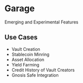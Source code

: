 # Garage
Emerging and Experimental Features

## Use Cases
- Vault Creation
- Stablecoin Minring
- Asset Allocation
- Yield Farming
- Credit History of Vault Creators
- Gnosis Safe Integration

